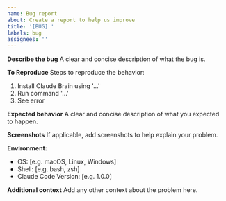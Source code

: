 ```yaml
---
name: Bug report
about: Create a report to help us improve
title: '[BUG] '
labels: bug
assignees: ''
---
```


**Describe the bug**
A clear and concise description of what the bug is.

**To Reproduce**
Steps to reproduce the behavior:
1. Install Claude Brain using '...'
2. Run command '...'
3. See error

**Expected behavior**
A clear and concise description of what you expected to happen.

**Screenshots**
If applicable, add screenshots to help explain your problem.

**Environment:**
 - OS: [e.g. macOS, Linux, Windows]
 - Shell: [e.g. bash, zsh]
 - Claude Code Version: [e.g. 1.0.0]

**Additional context**
Add any other context about the problem here.